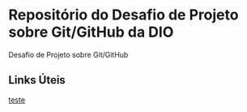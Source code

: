 # Repositório do Desafio de Projeto sobre Git/GitHub da DIO
Desafio de Projeto sobre Git/GitHub

## Links Úteis
[teste](https://www.markdownguide.org/getting-started/)
